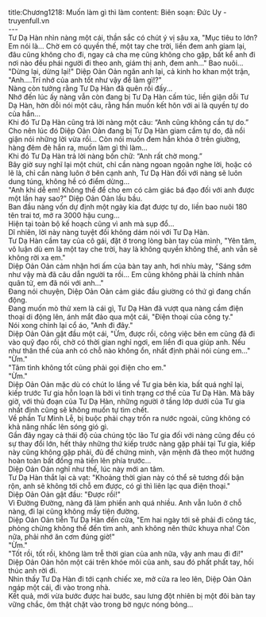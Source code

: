 title:Chương1218: Muốn làm gì thì làm
content:
Biên soạn: Đức Uy - truyenfull.vn<br>---<br>Tư Dạ Hàn nhìn nàng một cái, thần sắc có chút ý vị sâu xa, "Mục tiêu to lớn? Em nói là... Chờ em có quyền thế, một tay che trời, liền đem anh giam lại, đâu cũng không cho đi, ngay cả cha mẹ cũng không cho gặp, bất kể anh đi nơi nào đều phái người đi theo anh, giám thị anh, đem anh..." Bao nuôi…<br>"Dừng lại, dừng lại!" Diệp Oản Oản ngăn anh lại, cả kinh ho khan một trận, "Anh….Trí nhớ của anh tốt như vậy để làm gì!?"<br>Nàng còn tưởng rằng Tư Dạ Hàn đã quên rồi đấy...<br>Nhớ đến lúc ấy nàng vẫn còn đang bị Tư Dạ Hàn cấm túc, liền giận dỗi Tư Dạ Hàn, hờn dỗi nói một câu, rằng hắn muốn kết hôn với ai là quyền tự do của hắn…<br>Khi đó Tư Dạ Hàn cũng trả lời nàng một câu: “Anh cũng không cần tự do.”<br>Cho nên lúc đó Diệp Oản Oản đang bị Tư Dạ Hàn giam cầm tự do, đã nổi giận nói những lời vừa rồi... Còn nói muốn đem hắn khóa ở trên giường, hàng đêm đè hắn ra, muốn làm gì thì làm...<br>Khi đó Tư Dạ Hàn trả lời nàng bốn chữ: “Anh rất chờ mong.”<br>Bây giờ suy nghĩ lại một chút, chỉ cần nàng ngoan ngoãn nghe lời, hoặc có lẽ là, chỉ cần nàng luôn ở bên cạnh anh, Tư Dạ Hàn đối với nàng sẽ luôn dung túng, không hề có điểm dừng…<br>"Anh khi dễ em! Không thể để cho em có cảm giác bá đạo đối với anh được một lần hay sao?" Diệp Oản Oản lầu bầu.<br>Ban đầu nàng vốn dự định một ngày kia đạt được tự do, liền bao nuôi 180 tên trai tơ, mở ra 3000 hậu cung...<br>Hiện tại toàn bộ kế hoạch cũng vì anh mà sụp đổ…<br>Dĩ nhiên, lời này nàng tuyệt đối không dám nói với Tư Dạ Hàn.<br>Tư Dạ Hàn cầm tay của cô gái, đặt ở trong lòng bàn tay của mình, "Yên tâm, vô luận dù em là một tay che trời, hay là không quyền không thế, anh vẫn sẽ không rời xa em."<br>Diệp Oản Oản cảm nhận hơi ấm của bàn tay anh, hơi nhíu mày, "Sáng sớm như vậy mà đã câu dẫn người ta rồi... Em cũng không phải là chính nhân quân tử, em đã nói với anh..."<br>Đang nói chuyện, Diệp Oản Oản cảm giác đầu giường có thứ gì đang chấn động.<br>Đang muốn mò thử xem là cái gì, Tư Dạ Hàn đã vượt qua nàng cầm điện thoại di động lên, ánh mắt đảo qua một cái, "Điện thoại của công ty."<br>Nói xong chỉnh lại cổ áo, "Anh đi đây."<br>Diệp Oản Oản gật đầu một cái, "Ừm, được rồi, công việc bên em cũng đã đi vào quỹ đạo rồi, chờ có thời gian nghỉ ngơi, em liền đi qua giúp anh. Nếu như thân thể của anh có chỗ nào không ổn, nhất định phải nói cùng em..."<br>"Ừm."<br>"Tâm tình không tốt cũng phải gọi điện cho em."<br>"Ừm."<br>Diệp Oản Oản mặc dù có chút lo lắng về Tư gia bên kia, bất quá nghĩ lại, kiếp trước Tư gia hỗn loạn là bởi vì tình trạng cơ thể của Tư Dạ Hàn. Mà bây giờ, với thủ đoạn của Tư Dạ Hàn, những người ở tầng lớp dưới của Tư gia nhất định cũng sẽ không muốn tự tìm chết.<br>Về phần Tư Minh Lễ, bị buộc phải chạy trốn ra nước ngoài, cũng không có khả năng nhấc lên sóng gió gì.<br>Gần đây ngay cả thái độ của chúng tộc lão Tư gia đối với nàng cũng đều có sự thay đổi lớn, hết thảy những thứ kiếp trước nàng gặp phải tại Tư gia, kiếp này cũng không gặp phải, đủ để chứng minh, vận mệnh đã theo một hướng hoàn toàn bất đồng mà tiến lên phía trước…<br>Diệp Oản Oản nghĩ như thế, lúc này mới an tâm.<br>Tư Dạ Hàn thắt lại cà vạt: "Khoảng thời gian này có thể sẽ tương đối bận rộn, anh sẽ không tới chỗ em được, có gì thì liên lạc qua điện thoại."<br>Diệp Oản Oản gật đầu: "Được rồi!"<br>Vì Đường Đường, nàng đã làm phiền anh quá nhiều. Anh vẫn luôn ở chỗ nàng, đi lại cũng không mấy tiện đường.<br>Diệp Oản Oản tiễn Tư Dạ Hàn đến cửa, "Em hai ngày tới sẽ phải đi công tác, phỏng chừng không thể đến tìm anh, anh không nên thức khuya nha! Còn nữa, phải nhớ ăn cơm đúng giờ!"<br>"Ừm."<br>"Tốt rồi, tốt rồi, không làm trễ thời gian của anh nữa, vậy anh mau đi đi!" Diệp Oản Oản hôn một cái trên khóe môi của anh, sau đó phất phất tay, hối thúc anh rời đi.<br>Nhìn thấy Tư Dạ Hàn đi tới cạnh chiếc xe, mở cửa ra leo lên, Diệp Oản Oản ngáp một cái, đi vào trong nhà.<br>Kết quả, mới vừa bước được hai bước, sau lưng đột nhiên bị một đôi bàn tay vững chắc, ôm thật chặt vào trong bờ ngực nóng bỏng…